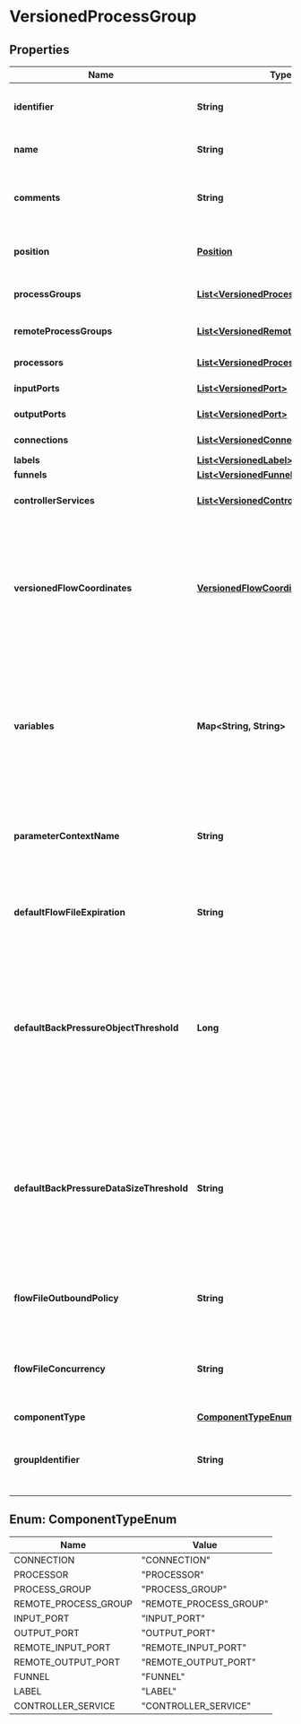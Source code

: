 
# VersionedProcessGroup

## Properties
Name | Type | Description | Notes
------------ | ------------- | ------------- | -------------
**identifier** | **String** | The component&#39;s unique identifier |  [optional]
**name** | **String** | The component&#39;s name |  [optional]
**comments** | **String** | The user-supplied comments for the component |  [optional]
**position** | [**Position**](Position.md) | The component&#39;s position on the graph |  [optional]
**processGroups** | [**List&lt;VersionedProcessGroup&gt;**](VersionedProcessGroup.md) | The child Process Groups |  [optional]
**remoteProcessGroups** | [**List&lt;VersionedRemoteProcessGroup&gt;**](VersionedRemoteProcessGroup.md) | The Remote Process Groups |  [optional]
**processors** | [**List&lt;VersionedProcessor&gt;**](VersionedProcessor.md) | The Processors |  [optional]
**inputPorts** | [**List&lt;VersionedPort&gt;**](VersionedPort.md) | The Input Ports |  [optional]
**outputPorts** | [**List&lt;VersionedPort&gt;**](VersionedPort.md) | The Output Ports |  [optional]
**connections** | [**List&lt;VersionedConnection&gt;**](VersionedConnection.md) | The Connections |  [optional]
**labels** | [**List&lt;VersionedLabel&gt;**](VersionedLabel.md) | The Labels |  [optional]
**funnels** | [**List&lt;VersionedFunnel&gt;**](VersionedFunnel.md) | The Funnels |  [optional]
**controllerServices** | [**List&lt;VersionedControllerService&gt;**](VersionedControllerService.md) | The Controller Services |  [optional]
**versionedFlowCoordinates** | [**VersionedFlowCoordinates**](VersionedFlowCoordinates.md) | The coordinates where the remote flow is stored, or null if the Process Group is not directly under Version Control |  [optional]
**variables** | **Map&lt;String, String&gt;** | The Variables in the Variable Registry for this Process Group (not including any ancestor or descendant Process Groups) |  [optional]
**parameterContextName** | **String** | The name of the parameter context used by this process group |  [optional]
**defaultFlowFileExpiration** | **String** | The default FlowFile Expiration for this Process Group. |  [optional]
**defaultBackPressureObjectThreshold** | **Long** | Default value used in this Process Group for the maximum number of objects that can be queued before back pressure is applied. |  [optional]
**defaultBackPressureDataSizeThreshold** | **String** | Default value used in this Process Group for the maximum data size of objects that can be queued before back pressure is applied. |  [optional]
**flowFileOutboundPolicy** | **String** | The FlowFile Outbound Policy for the Process Group |  [optional]
**flowFileConcurrency** | **String** | The configured FlowFile Concurrency for the Process Group |  [optional]
**componentType** | [**ComponentTypeEnum**](#ComponentTypeEnum) |  |  [optional]
**groupIdentifier** | **String** | The ID of the Process Group that this component belongs to |  [optional]


<a name="ComponentTypeEnum"></a>
## Enum: ComponentTypeEnum
Name | Value
---- | -----
CONNECTION | &quot;CONNECTION&quot;
PROCESSOR | &quot;PROCESSOR&quot;
PROCESS_GROUP | &quot;PROCESS_GROUP&quot;
REMOTE_PROCESS_GROUP | &quot;REMOTE_PROCESS_GROUP&quot;
INPUT_PORT | &quot;INPUT_PORT&quot;
OUTPUT_PORT | &quot;OUTPUT_PORT&quot;
REMOTE_INPUT_PORT | &quot;REMOTE_INPUT_PORT&quot;
REMOTE_OUTPUT_PORT | &quot;REMOTE_OUTPUT_PORT&quot;
FUNNEL | &quot;FUNNEL&quot;
LABEL | &quot;LABEL&quot;
CONTROLLER_SERVICE | &quot;CONTROLLER_SERVICE&quot;



